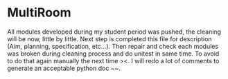 # MultiRoom

All modules developed during my student period was pushed, the cleaning will be now, little by little.
Next step is completed this file for description (Aim, planning, specification, etc...).
Then repair and check each modules was broken during cleaning process and do unitest in same time.
To avoid to do that again manually the next time ><.
I will redo a lot of comments to generate an acceptable python doc ~~.